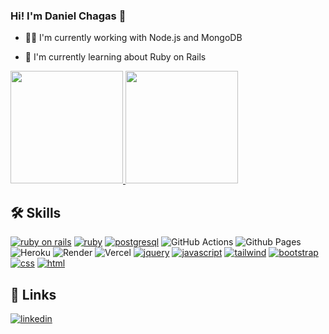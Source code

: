 ### Hi! I'm Daniel Chagas 👋

- 👩‍💻 I'm currently working with Node.js and MongoDB

- 🧠 I'm currently learning about Ruby on Rails

<div>
  <a href="https://www.linkedin.com/in/karine-vieira-01886818a/" target="_blank">
    <img height="180em" src="https://github-readme-stats.vercel.app/api?username=karinevieira&show_icons=true&theme=dracula&include_all_commits=true&count_private=true" />
    <img height="180em" src="https://github-readme-stats.vercel.app/api/top-langs/?username=karinevieira&layout=compact&langs_count=16&theme=dracula" />
  </a>
</div>

## 🛠 Skills
[![ruby on rails](https://img.shields.io/badge/Ruby_on_Rails-CC0000?style=for-the-badge&logo=ruby-on-rails&logoColor=white)]()
[![ruby](https://img.shields.io/badge/Ruby-CC342D?style=for-the-badge&logo=ruby&logoColor=white)]()
[![postgresql](https://img.shields.io/badge/PostgreSQL-316192?style=for-the-badge&logo=postgresql&logoColor=white)]()
![GitHub Actions](https://img.shields.io/badge/github%20actions-%232671E5.svg?style=for-the-badge&logo=githubactions&logoColor=white)
![Github Pages](https://img.shields.io/badge/github%20pages-121013?style=for-the-badge&logo=github&logoColor=white)
![Heroku](https://img.shields.io/badge/heroku-%23430098.svg?style=for-the-badge&logo=heroku&logoColor=white)
![Render](https://img.shields.io/badge/Render-%46E3B7.svg?style=for-the-badge&logo=render&logoColor=white)
![Vercel](https://img.shields.io/badge/vercel-%23000000.svg?style=for-the-badge&logo=vercel&logoColor=white)
[![jquery](https://img.shields.io/badge/jQuery-0769AD?style=for-the-badge&logo=jquery&logoColor=white)]()
[![javascript](https://img.shields.io/badge/JavaScript-323330?style=for-the-badge&logo=javascript&logoColor=F7DF1E)]()
[![tailwind](https://img.shields.io/badge/Tailwind_CSS-38B2AC?style=for-the-badge&logo=tailwind-css&logoColor=white)]()
[![bootstrap](https://img.shields.io/badge/Bootstrap-563D7C?style=for-the-badge&logo=bootstrap&logoColor=white)]()
[![css](https://img.shields.io/badge/CSS3-1572B6?style=for-the-badge&logo=css3&logoColor=white)]()
[![html](https://img.shields.io/badge/HTML5-E34F26?style=for-the-badge&logo=html5&logoColor=white)]()


## 🔗 Links
[![linkedin](https://img.shields.io/badge/linkedin-0A66C2?style=for-the-badge&logo=linkedin&logoColor=white)](https://www.linkedin.com/in/karine-vieira-01886818a/)
